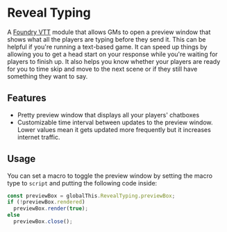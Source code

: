 # Reveal Typing

A [Foundry VTT](https://foundryvtt.com) module that allows GMs to open a preview window that shows what all the players are typing before they send it. This can be helpful if you're running a text-based game. It can speed up things by allowing you to get a head start on your response while you're waiting for players to finish up. It also helps you know whether your players are ready for you to time skip and move to the next scene or if they still have something they want to say.

## Features

- Pretty preview window that displays all your players' chatboxes
- Customizable time interval between updates to the preview window. Lower values mean it gets updated more frequently but it increases internet traffic.

## Usage

You can set a macro to toggle the preview window by setting the macro type to `script` and putting the following code inside:
```js
const previewBox = globalThis.RevealTyping.previewBox;
if (!previewBox.rendered)
  previewBox.render(true);
else
  previewBox.close();
```
